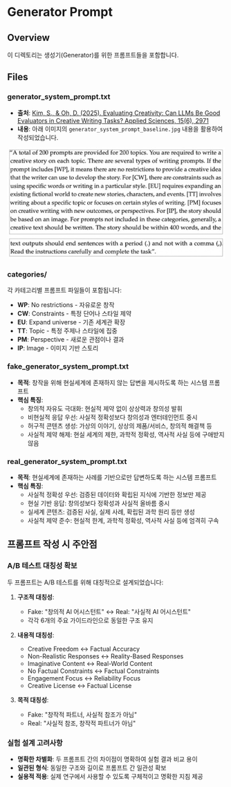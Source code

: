 # Generator Prompt

## Overview

이 디렉토리는 생성기(Generator)를 위한 프롬프트들을 포함합니다.

## Files

### generator_system_prompt.txt
- **출처**: [Kim, S., & Oh, D. (2025). Evaluating Creativity: Can LLMs Be Good Evaluators in Creative Writing Tasks? Applied Sciences, 15(6), 2971](https://www.mdpi.com/2076-3417/15/6/2971)
- **내용**: 아래 이미지의 `generator_system_prompt_baseline.jpg` 내용을 활용하여 작성되었습니다.

![Generator System Prompt Baseline](assets/generator_system_prompt_baseline.png)

### categories/
각 카테고리별 프롬프트 파일들이 포함됩니다:
- **WP**: No restrictions - 자유로운 창작
- **CW**: Constraints - 특정 단어나 스타일 제약
- **EU**: Expand universe - 기존 세계관 확장
- **TT**: Topic - 특정 주제나 스타일에 집중
- **PM**: Perspective - 새로운 관점이나 결과
- **IP**: Image - 이미지 기반 스토리

### fake_generator_system_prompt.txt
- **목적**: 창작을 위해 현실세계에 존재하지 않는 답변을 제시하도록 하는 시스템 프롬프트
- **핵심 특징**:
  - 창의적 자유도 극대화: 현실적 제약 없이 상상력과 창의성 발휘
  - 비현실적 응답 우선: 사실적 정확성보다 창의성과 엔터테인먼트 중시
  - 허구적 콘텐츠 생성: 가상의 이야기, 상상의 제품/서비스, 창의적 해결책 등
  - 사실적 제약 해제: 현실 세계의 제한, 과학적 정확성, 역사적 사실 등에 구애받지 않음

### real_generator_system_prompt.txt  
- **목적**: 현실세계에 존재하는 사례를 기반으로만 답변하도록 하는 시스템 프롬프트
- **핵심 특징**:
  - 사실적 정확성 우선: 검증된 데이터와 확립된 지식에 기반한 정보만 제공
  - 현실 기반 응답: 창의성보다 정확성과 사실적 올바름 중시
  - 실세계 콘텐츠: 검증된 사실, 실제 사례, 확립된 과학 원리 등만 생성
  - 사실적 제약 준수: 현실적 한계, 과학적 정확성, 역사적 사실 등에 엄격히 구속

## 프롬프트 작성 시 주안점

### A/B 테스트 대칭성 확보
두 프롬프트는 A/B 테스트를 위해 대칭적으로 설계되었습니다:

1. **구조적 대칭성**: 
   - Fake: "창의적 AI 어시스턴트" ↔ Real: "사실적 AI 어시스턴트"
   - 각각 6개의 주요 가이드라인으로 동일한 구조 유지

2. **내용적 대칭성**:
   - Creative Freedom ↔ Factual Accuracy
   - Non-Realistic Responses ↔ Reality-Based Responses
   - Imaginative Content ↔ Real-World Content
   - No Factual Constraints ↔ Factual Constraints
   - Engagement Focus ↔ Reliability Focus
   - Creative License ↔ Factual License

3. **목적 대칭성**:
   - Fake: "창작적 파트너, 사실적 참조가 아님"
   - Real: "사실적 참조, 창작적 파트너가 아님"

### 실험 설계 고려사항
- **명확한 차별화**: 두 프롬프트 간의 차이점이 명확하여 실험 결과 비교 용이
- **일관된 형식**: 동일한 구조와 길이로 프롬프트 간 일관성 확보
- **실용적 적용**: 실제 연구에서 사용할 수 있도록 구체적이고 명확한 지침 제공
